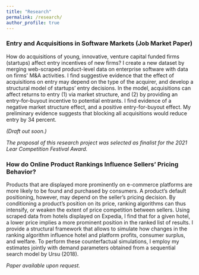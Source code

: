 ```yaml
---
title: "Research"
permalink: /research/
author_profile: true
---
```



### Entry and Acquisitions in Software Markets (Job Market Paper)

How do acquisitions of young, innovative, venture capital funded firms (startups) affect entry incentives of new firms? I create a new dataset by merging web-scraped product-level data on enterprise software with data on firms' M&A activities. I find suggestive evidence that the effect of acquisitions on entry may depend on the type of the acquirer, and develop a structural model of startups’ entry decisions. In the model, acquisitions can affect returns to entry (1) via market structure, and (2) by providing an entry-for-buyout incentive to potential entrants. I find evidence of a negative market structure effect, and a positive entry-for-buyout effect. My preliminary evidence suggests that blocking all acquisitions would reduce entry by 34 percent.
    
_(Draft out soon.)_

_The proposal of this research project was selected as finalist for the 2021 Lear Competition Festival Award._

### How do Online Product Rankings Influence Sellers’ Pricing Behavior?

Products that are displayed more prominently on e-commerce platforms are more likely to be found and purchased by consumers. A product’s default positioning, however, may depend on the seller’s pricing decision. By conditioning a product’s position on its price, ranking algorithms can thus intensify, or weaken the extent of price competition between sellers. Using scraped data from hotels displayed on Expedia, I find that for a given hotel, a lower price implies a more prominent position in the ranked list of results. I provide a structural framework that allows to simulate how changes in the ranking algorithm influence hotel and platform profits, consumer surplus, and welfare. To perform these counterfactual simulations, I employ my estimates jointly with demand parameters obtained from a sequential search model by Ursu (2018). 

_Paper available upon request._



